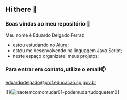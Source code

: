 ## Hi there 👋

### Boas vindas ao meu repositório 💙

Meu nome é Eduardo Delgado Ferraz

- estou estudando no [Alura](https://alura.com.br);
- estou me desenvolvendo na linguagem Java Script;
- neste espaço organizarei meus projetos;

### Para entrar em contato,utilize o email📫

eduardodelgado@prof.educacao.sp.gov.br


![](![naotemcomomudar01-podemudartudoquetem01](https://github.com/EDFerraz1975/EDFerraz1975/assets/170625922/db2b54dd-5ad2-466b-8ac5-24e62722bb42)
